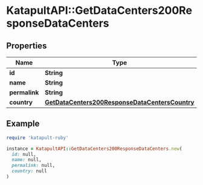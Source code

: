 # KatapultAPI::GetDataCenters200ResponseDataCenters

## Properties

| Name | Type | Description | Notes |
| ---- | ---- | ----------- | ----- |
| **id** | **String** |  | [optional] |
| **name** | **String** |  | [optional] |
| **permalink** | **String** |  | [optional] |
| **country** | [**GetDataCenters200ResponseDataCentersCountry**](GetDataCenters200ResponseDataCentersCountry.md) |  | [optional] |

## Example

```ruby
require 'katapult-ruby'

instance = KatapultAPI::GetDataCenters200ResponseDataCenters.new(
  id: null,
  name: null,
  permalink: null,
  country: null
)
```

